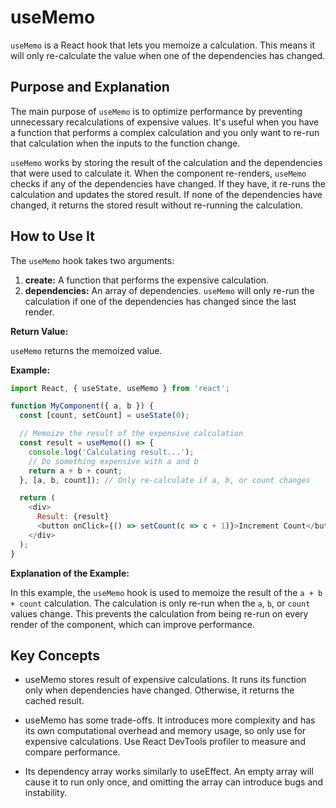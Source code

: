 # useMemo

`useMemo` is a React hook that lets you memoize a calculation. This means it will only re-calculate the value when one of the dependencies has changed.

## Purpose and Explanation

The main purpose of `useMemo` is to optimize performance by preventing unnecessary recalculations of expensive values. It's useful when you have a function that performs a complex calculation and you only want to re-run that calculation when the inputs to the function change.

`useMemo` works by storing the result of the calculation and the dependencies that were used to calculate it. When the component re-renders, `useMemo` checks if any of the dependencies have changed. If they have, it re-runs the calculation and updates the stored result. If none of the dependencies have changed, it returns the stored result without re-running the calculation.

## How to Use It

The `useMemo` hook takes two arguments:

1.  **create:** A function that performs the expensive calculation.
2.  **dependencies:** An array of dependencies. `useMemo` will only re-run the calculation if one of the dependencies has changed since the last render.

**Return Value:**

`useMemo` returns the memoized value.

**Example:**

```javascript
import React, { useState, useMemo } from 'react';

function MyComponent({ a, b }) {
  const [count, setCount] = useState(0);

  // Memoize the result of the expensive calculation
  const result = useMemo(() => {
    console.log('Calculating result...');
    // Do something expensive with a and b
    return a + b + count;
  }, [a, b, count]); // Only re-calculate if a, b, or count changes

  return (
    <div>
      Result: {result}
      <button onClick={() => setCount(c => c + 1)}>Increment Count</button>
    </div>
  );
}
```

**Explanation of the Example:**

In this example, the `useMemo` hook is used to memoize the result of the `a + b + count` calculation. The calculation is only re-run when the `a`, `b`, or `count` values change. This prevents the calculation from being re-run on every render of the component, which can improve performance.


## Key Concepts

- useMemo stores result of expensive calculations. It runs its function only when dependencies have changed. Otherwise, it returns the cached result.

- useMemo has some trade-offs. It introduces more complexity and has its own computational overhead and memory usage, so only use for expensive calculations. Use React DevTools profiler to measure and compare performance.

- Its dependency array works similarly to useEffect. An empty array will cause it to run only once, and omitting the array can introduce bugs and instability. 
